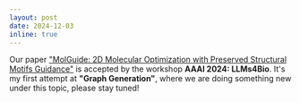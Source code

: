 ```yaml
---
layout: post
date: 2024-12-03
inline: true
---
```


Our paper ["MolGuide: 2D Molecular Optimization with Preserved Structural Motifs Guidance"](https://llms4science-community.github.io/papers/LLMs4Bio24_paper_4.pdf) is accepted by the workshop **AAAI 2024: LLMs4Bio**. It's my first attempt at **"Graph Generation"**, where we are doing something new under this topic, please stay tuned!



